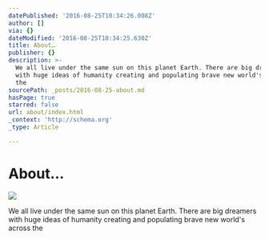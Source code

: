 ```yaml
---
datePublished: '2016-08-25T10:34:26.008Z'
author: []
via: {}
dateModified: '2016-08-25T10:34:25.630Z'
title: About…
publisher: {}
description: >-
  We all live under the same sun on this planet Earth. There are big dreamers
  with huge ideas of humanity creating and populating brave new world's across
  the 
sourcePath: _posts/2016-08-25-about.md
hasPage: true
starred: false
url: about/index.html
_context: 'http://schema.org'
_type: Article

---
```

# About...
![](https://imgflo.herokuapp.com/graph/vahj1ThiexotieMo/eeeddc6585a0fdf94c2c559e87333db9/croprotate.png?cropheight=570&cropwidth=1275&degrees=0&input=https%3A%2F%2Fthe-grid-user-content.s3-us-west-2.amazonaws.com%2Fcd9493d6-2f8a-42fe-abd3-68bcf64fd323.png&x=24&y=20)

We all live under the same sun on this planet Earth. There are big dreamers with huge ideas of humanity creating and populating brave new world's across the